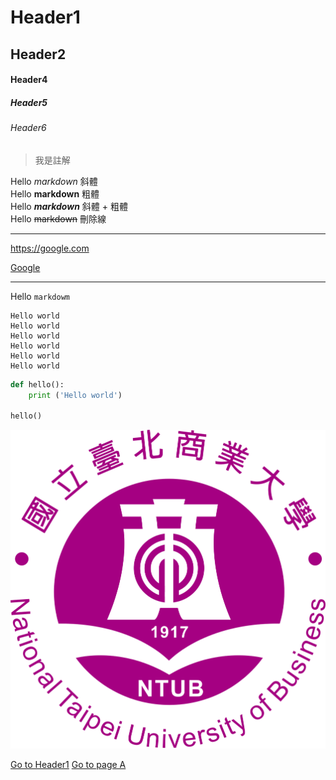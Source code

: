 # Header1
## Header2

#### Header4
##### Header5
###### Header6

> 我是註解

Hello *markdown* 斜體  
Hello **markdown** 粗體  
Hello ***markdown*** 斜體 + 粗體  
Hello ~~markdown~~ 刪除線  

---

<https://google.com>

[Google](https://google.com)

---

Hello `markdowm`

```
Hello world
Hello world
Hello world
Hello world
Hello world
Hello world
```


```python
def hello():
    print ('Hello world')

hello()

```

![](./ntub.png)

[Go to Header1](#Header1)
[Go to  page A](./a.md)